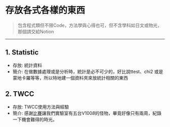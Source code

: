# 存放各式各樣的東西
> 包含程式類但不限Code，方法學與心得也可，但不含學科如日文或物光，那個請交給Notion

---
## 1. Statistic
* 存放: 統計資料
* 簡介: 在做數據處理或是分析時，統計是必不可少的，好比說ttest、chi2 或是蒙地卡羅等等，所以特地建一個資料夾來放統計相關的東西


## 2. TWCC
* 存放: TWCC使用方法與經驗
* 簡介: 感謝[比賽](https://tbrain.trendmicro.com.tw/Competitions/Details/22)讓我們實驗室有五台V100*8*的怪物，畢竟好像只有兩周，紀錄一下機會難得的時光。
